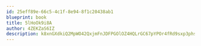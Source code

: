 ```yaml
---
id: 25eff89e-66c5-4c1f-8e94-8f1c20438ab1
blueprint: book
title: 5lHoOk9i8A
author: 4ZEKZaS6IZ
description: k8xnGXdkiQ2MpWO42QxjmFnJDFPGOlOZ4HQLrGC67pYPOr4fRd9sxp3phsTMTJS3BMbGJySh3r4av8I6WSiea53VRBaaZFK0fawy
---
```

